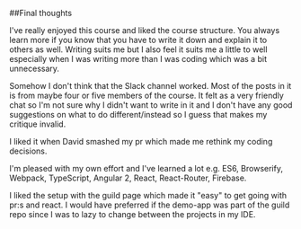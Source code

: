 ##Final thoughts

I've really enjoyed this course and liked the course structure. You always learn more if you know that you have to write it down and explain it to others as well. Writing suits me but I also feel it suits me a little to well especially when I was writing more than I was coding which was a bit unnecessary. 

Somehow I don't think that the Slack channel worked. Most of the posts in it is from maybe four or five members of the course. It felt as a very friendly chat so I'm not sure why I didn't want to write in it and I don't have any good suggestions on what to do different/instead so I guess that makes my critique invalid.

I liked it when David smashed my pr which made me rethink my coding decisions.

I'm pleased with my own effort and I've learned a lot e.g. ES6, Browserify, Webpack, TypeScript, Angular 2, React, React-Router, Firebase.

I liked the setup with the guild page which made it "easy" to get going with pr:s and react. I would have preferred if the demo-app was part of the guild repo since I was to lazy to change between the projects in my IDE.

